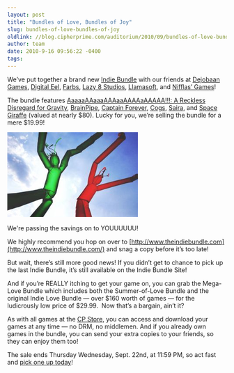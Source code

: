 ```yaml
---
layout: post
title: "Bundles of Love, Bundles of Joy"
slug: bundles-of-love-bundles-of-joy
oldlink: //blog.cipherprime.com/auditorium/2010/09/bundles-of-love-bundles-of-joy
author: team
date: 2010-9-16 09:56:22 -0400
tags: 
---
```


We’ve put together a brand new [Indie Bundle](http://www.theindiebundle.com) with our friends at [Dejobaan Games](http://dejobaan.com/), [Digital Eel](http://www.digital-eel.com/), [Farbs](http://www.farbs.org/), [Lazy 8 Studios](http://www.lazy8studios), [Llamasoft](http://www.llamasoft.co.uk/frontpage.php), and [Nifflas’ Games](http://nifflas.ni2.se/)!

The bundle features [AaaaaAAaaaAAAaaAAAAaAAAAA!!!: A Reckless Disregard for Gravity](http://dejobaan.com/aaaaa/), [BrainPipe](http://www.shrapnelgames.com/Digital_Eel/BP/BP_page.html), [Captain Forever](http://www.captainforever.com), [Cogs](http://www.cogsgame.com), [Saira](http://nifflas.ni2.se/?page=Saira), and [Space Giraffe](http://www.llamasoft.co.uk/frontpage.php) (valued at nearly $80). Lucky for you, we’re selling the bundle for a mere $19.99!

[![](/img/blog/wackywavinginflatableflailingtubemen.jpg "wackywavinginflatableflailingtubemen")](/img/blog/wackywavinginflatableflailingtubemen.jpg)

We're passing the savings on to YOUUUUUU!

We highly recommend you hop on over to [http://www.theindiebundle.com](http://www.theindiebundle.com/) and snag a copy before it’s too late!

But wait, there’s still more good news! If you didn’t get to chance to pick up the last Indie Bundle, it’s still available on the Indie Bundle Site!

And if you’re REALLY itching to get your game on, you can grab the Mega-Love Bundle which includes both the Summer-of-Love Bundle and the original Indie Love Bundle — over $160 worth of games — for the ludicrously low price of $29.99.  Now that’s a bargain, ain’t it?

As with all games at the [CP Store](https://store.cipherprime.com), you can access and download your games at any time — no DRM, no middlemen. And if you already own games in the bundle, you can send your extra copies to your friends, so they can enjoy them too!

The sale ends Thursday Wednesday, Sept. 22nd, at 11:59 PM, so act fast and [pick one up today](http://www.theindiebundle.com)!
